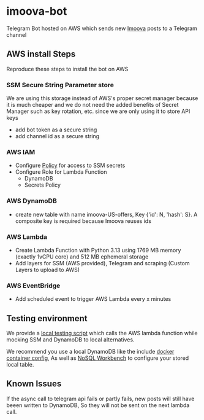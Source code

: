 # imoova-bot
Telegram Bot hosted on AWS which sends new [Imoova](https://www.imoova.com/en) posts to a Telegram channel 

## AWS install Steps
Reproduce these steps to install the bot on AWS

### SSM Secure String Parameter store
We are using this storage instead of AWS's proper secret manager because it is much cheaper and we do not need
the added benefits of Secret Manager such as key rotation, etc. since we are only using it to store API keys
- add bot token as a secure string
- add channel id as a secure string

### AWS IAM 
- Configure [Policy](aws_config/AccessTelegramSSMSecretsPolicy.json) for access to SSM secrets
- Configure Role for Lambda Function
  - DynamoDB
  - Secrets Policy

### AWS DynamoDB
- create new table with name imoova-US-offers, Key {'id': N, 'hash': S}. A composite key is required because Imoova 
reuses ids

### AWS Lambda
- Create Lambda Function with Python 3.13 using 1769 MB memory (exactly 1vCPU core) and 512 MB ephemeral storage
- Add layers for SSM (AWS provided), Telegram and scraping (Custom Layers to upload to AWS)

### AWS EventBridge
- Add scheduled event to trigger AWS Lambda every x minutes

## Testing environment
We provide a [local testing script](src/imoova-bot/local_lambda_test.py) which calls the AWS lambda function 
while mocking SSM and DynamoDB to local alternatives.

We recommend you use a local DynamoDB like the include [docker container config](dev_config/dynamodb/docker-compose.yml), 
As well as [NoSQL Workbench](https://docs.aws.amazon.com/amazondynamodb/latest/developerguide/workbench.html)
to configure your stored local table.

## Known Issues
If the async call to telegram api fails or partly fails, new posts will still have beeen written to DynamoDB,
So they will not be sent on the next lambda call.